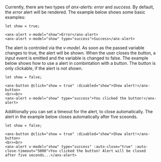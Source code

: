 Currently, there are two types of *anx-alert*s: *error* and *success*. By default, the *error* alert will be rendered. The example below shows some basic examples:

```vue
let show = true;

<anx-alert v-model="show">Error</anx-alert>
<anx-alert v-model="show" type="success">Success</anx-alert>
```

The alert is controled via the *v-model*. As soon as the passed variable changes to true, the alert will be shown. When the user closes the button, a *input* event is emitted and the variable is changed to false. The example below shows how to use a alert in combintation with a button. The button is only clickable, if the alert is not shown.

```vue
let show = false;

<anx-button @click="show = true" :disabled="show">Show alert!</anx-button>
<br><br>
<anx-alert v-model="show" type="success">You clicked the button!</anx-alert>
```

Additionally you can set a timeout for the alert, to close automatically. The alert in the example below closes automatically after five sceonds.

```vue
let show = false;

<anx-button @click="show = true" :disabled="show">Show alert!</anx-button>
<br><br>
<anx-alert v-model="show" type="success" :auto-close="true" :auto-close-timeout="5000">You clicked the button! Alert will be closed after five seconds...</anx-alert>
```
